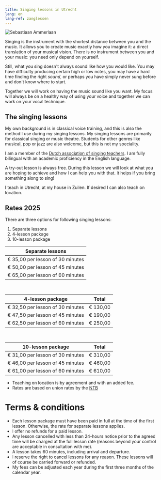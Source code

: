 ```yaml
---
title: Singing lessons in Utrecht
lang: en
lang-ref: zanglessen
---
```


<img src="/images/zanglesfoto.jpg" alt="Sebastiaan Ammerlaan" class="fr w-third ml-auto br3-ns bt bb ba-ns b--light-gray">

Singing is the instrument with the shortest distance between you and the music. It allows you to create music exactly how you imagine it: a direct translation of your musical vision. There is no instrument between you and your music: you need only depend on yourself.

Still, what you sing doesn't always sound like how you would like. You may have difficulty producing certain high or low notes, you may have a hard time finding the right *sound*, or perhaps you have simply never sung before and don't know where to start.

Together we will work on having the music sound like you want. My focus will always be on a healthy way of using your voice and together we can work on your vocal technique.


## The singing lessons

My own background is in classical voice training, and this is also the method I use during my singing lessons. My singing lessons are primarily for classical singing or music theatre. Students for other genres like musical, pop or jazz are also welcome, but this is not my speciality.

I am a member of the [Dutch association of singing teachers](https://www.zangpedagogen.nl). I am fully bilingual with an academic proficiency in the English language.

A try-out lesson is always free. During this lesson we will look at what you are hoping to achieve and how I can help you with that. It helps if you bring something along to sing! 

I teach in Utrecht, at my house in Zuilen. If desired I can also teach on location.

## Rates 2025

<a name="tarieven-en-voorwaarden"></a>

There are three options for following singing lessons:

1. Separate lessons
2. 4-lesson package
3. 10-lesson package

|	Separate lessons	|	
|	------------------	|
|	€ 35,00 per lesson of 30 minutes			|
|	€ 50,00 per lesson of 45 minutes  |	
|	€ 65,00 per lesson of 60 minutes 			|	

<br>

|	4-lesson package	|	Total |
|	------------------	|	:------------------:	|
|	€ 32,50 per lesson of 30 minutes			| € 130,00 |
|	€ 47,50 per lesson of 45 minutes  |	€ 190,00 |
|	€ 62,50 per lesson of 60 minutes 			| € 250,00 |

<br>

|	10-lesson package	|	Total |
|	------------------	|	:------------------:	|
|	€ 31,00 per lesson of 30 minutes			| € 310,00 |
|	€ 46,00 per lesson of 45 minutes  |	€ 460,00 |
|	€ 61,00 per lesson of 60 minutes 			| € 610,00 |

<!-- |	Rates 2021-2022		|	Normal rate			|	Reduced rate	|
|	------------------  | :------------------:	|:-----------------:|				
|	Try-out lesson		|	Free				|	Free			|
|	4-lesson package	|	€ 169,60 			|	€ 105,60		|
|	Single lesson		|	€ 53,-				|	€ 33,-			| -->

<!-- * I offer a **reduced rate** for people younger than 21. -->
* Teaching on location is by agreement and with an added fee.
* Rates are based on union rates by the [NTB](https://www.ntb.nl)


# Terms &amp; conditions

<!-- *   **The rates include 21% BTW.** (The reduced rate does not pay VAR, see the  [website of the Netherlands Tax and Customs Administration](http://www.belastingdienst.nl/wps/wcm/connect/bldcontentnl/belastingdienst/zakelijk/btw/tarieven_en_vrijstellingen/vrijstellingen/onderwijs/vrijstelling_voor_onderwijs_in_muziek_dans_drama_beeldende_vorming_en_circustechnieken).) -->
*   Each lesson package must have been paid in full at the time of the first lesson. Otherwise, the rate for separate lessons applies.
*   I offer no refunds for a paid lesson.
*   Any lesson cancelled with less than 24-hours notice prior to the agreed time will be charged at the full lesson rate (reasons beyond your control are acceptable in consultation with me).
*   A lesson takes 60 minutes, including arrival and departure.
*   I reserve the right to cancel lessons for any reason. These lessons will of course be carried forward or refunded.
*   My fees can be adjusted each year during the first three months of the calendar year.